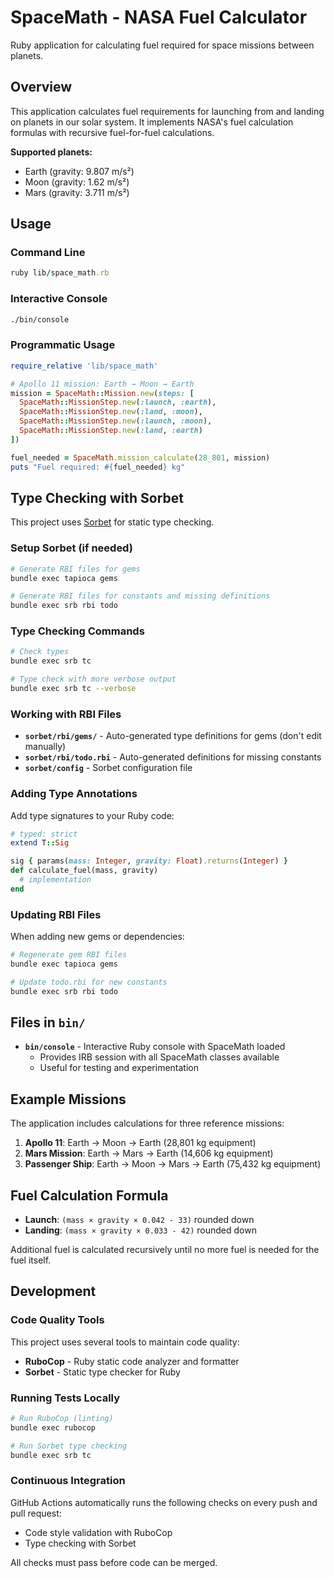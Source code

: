 # SpaceMath - NASA Fuel Calculator

Ruby application for calculating fuel required for space missions between planets.

## Overview

This application calculates fuel requirements for launching from and landing on planets in our solar system. It implements NASA's fuel calculation formulas with recursive fuel-for-fuel calculations.

**Supported planets:**
- Earth (gravity: 9.807 m/s²)
- Moon (gravity: 1.62 m/s²)  
- Mars (gravity: 3.711 m/s²)

## Usage

### Command Line
```ruby
ruby lib/space_math.rb
```

### Interactive Console
```bash
./bin/console
```

### Programmatic Usage
```ruby
require_relative 'lib/space_math'

# Apollo 11 mission: Earth → Moon → Earth
mission = SpaceMath::Mission.new(steps: [
  SpaceMath::MissionStep.new(:launch, :earth),
  SpaceMath::MissionStep.new(:land, :moon),
  SpaceMath::MissionStep.new(:launch, :moon),
  SpaceMath::MissionStep.new(:land, :earth)
])

fuel_needed = SpaceMath.mission_calculate(28_801, mission)
puts "Fuel required: #{fuel_needed} kg"
```

## Type Checking with Sorbet

This project uses [Sorbet](https://sorbet.org/) for static type checking.

### Setup Sorbet (if needed)
```bash
# Generate RBI files for gems
bundle exec tapioca gems

# Generate RBI files for constants and missing definitions
bundle exec srb rbi todo
```

### Type Checking Commands
```bash
# Check types
bundle exec srb tc

# Type check with more verbose output
bundle exec srb tc --verbose
```

### Working with RBI Files
- **`sorbet/rbi/gems/`** - Auto-generated type definitions for gems (don't edit manually)
- **`sorbet/rbi/todo.rbi`** - Auto-generated definitions for missing constants
- **`sorbet/config`** - Sorbet configuration file

### Adding Type Annotations
Add type signatures to your Ruby code:
```ruby
# typed: strict
extend T::Sig

sig { params(mass: Integer, gravity: Float).returns(Integer) }
def calculate_fuel(mass, gravity)
  # implementation
end
```

### Updating RBI Files
When adding new gems or dependencies:
```bash
# Regenerate gem RBI files
bundle exec tapioca gems

# Update todo.rbi for new constants
bundle exec srb rbi todo
```

## Files in `bin/`

- **`bin/console`** - Interactive Ruby console with SpaceMath loaded
  - Provides IRB session with all SpaceMath classes available
  - Useful for testing and experimentation

## Example Missions

The application includes calculations for three reference missions:

1. **Apollo 11**: Earth → Moon → Earth (28,801 kg equipment)
2. **Mars Mission**: Earth → Mars → Earth (14,606 kg equipment)  
3. **Passenger Ship**: Earth → Moon → Mars → Earth (75,432 kg equipment)

## Fuel Calculation Formula

- **Launch**: `(mass × gravity × 0.042 - 33)` rounded down
- **Landing**: `(mass × gravity × 0.033 - 42)` rounded down

Additional fuel is calculated recursively until no more fuel is needed for the fuel itself.

## Development

### Code Quality Tools

This project uses several tools to maintain code quality:

- **RuboCop** - Ruby static code analyzer and formatter
- **Sorbet** - Static type checker for Ruby

### Running Tests Locally
```bash
# Run RuboCop (linting)
bundle exec rubocop

# Run Sorbet type checking
bundle exec srb tc
```

### Continuous Integration

GitHub Actions automatically runs the following checks on every push and pull request:

- Code style validation with RuboCop
- Type checking with Sorbet

All checks must pass before code can be merged. 